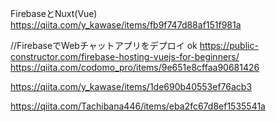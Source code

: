 FirebaseとNuxt(Vue)
https://qiita.com/y_kawase/items/fb9f747d88af151f981a

//FirebaseでWebチャットアプリをデプロイ ok
https://public-constructor.com/firebase-hosting-vuejs-for-beginners/
https://qiita.com/codomo_pro/items/9e651e8cffaa90681426


https://qiita.com/y_kawase/items/1de690b40553ef76acb3

https://qiita.com/Tachibana446/items/eba2fc67d8ef1535541a

